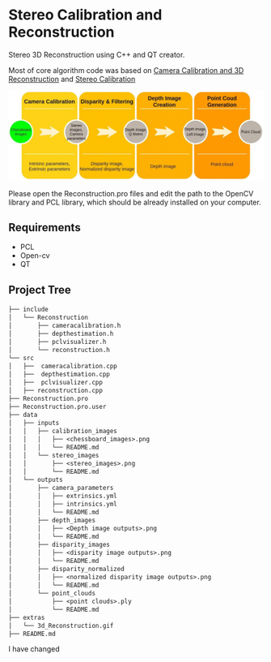 # Stereo Calibration and Reconstruction

Stereo 3D Reconstruction using C++ and QT creator.

Most of core algorithm code was based on [Camera Calibration and 3D Reconstruction](https://docs.opencv.org/2.4/modules/calib3d/doc/camera_calibration_and_3d_reconstruction.html?highlight=findcirclesgrid) and [Stereo Calibration](https://jayrambhia.com/blog/stereo-calibration)

![Flowchart](/extras/3d_Reconstruction.gif)

Please open the Reconstruction.pro files and edit the path to the OpenCV library and PCL library, which should be already installed on your computer.

## Requirements

* PCL
* Open-cv 
* QT 

## Project Tree
```
├── include
│   └── Reconstruction
│       ├── cameracalibration.h
│       ├── depthestimation.h
│       ├── pclvisualizer.h
│       └── reconstruction.h
└── src
│   ├──  cameracalibration.cpp
│   ├──  depthestimation.cpp
│   ├──  pclvisualizer.cpp
│   ├── reconstruction.cpp
├── Reconstruction.pro
├── Reconstruction.pro.user
├── data
│   ├── inputs
│   │   ├── calibration_images
│   │   │   ├── <chessboard_images>.png
│   │   │   └── README.md
│   │   └── stereo_images
│   │       ├── <stereo_images>.png
│   │       └── README.md
│   └── outputs
│       ├── camera_parameters
│       │   ├── extrinsics.yml
│       │   ├── intrinsics.yml
│       │   └── README.md
│       ├── depth_images
│       │   ├── <Depth image outputs>.png
│       │   └── README.md
│       ├── disparity_images
│       │   ├── <disparity image outputs>.png
│       │   └── README.md
│       ├── disparity_normalized
│       │   ├── <normalized disparity image outputs>.png  
│       │   └── README.md
│       └── point_clouds
│           ├── <point clouds>.ply
│           └── README.md
├── extras
│   └── 3d_Reconstruction.gif
├── README.md
```
I have changed


